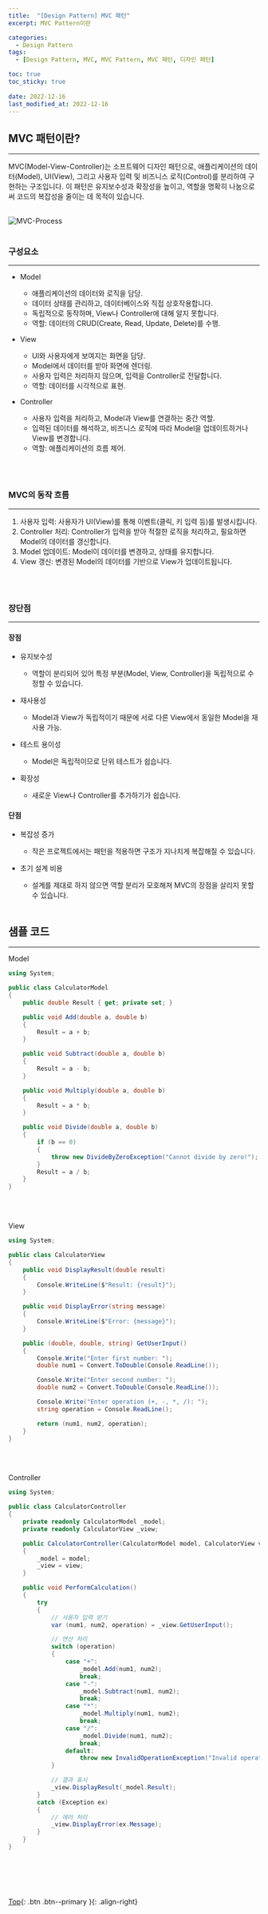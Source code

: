 ```yaml
---
title:  "[Design Pattern] MVC 패턴"
excerpt: MVC Pattern이란

categories:
  - Design Pattern
tags:
  - [Design Pattern, MVC, MVC Pattern, MVC 패턴, 디자인 패턴]

toc: true
toc_sticky: true
 
date: 2022-12-16
last_modified_at: 2022-12-16
---
```


## MVC 패턴이란?
---
MVC(Model-View-Controller)는 소프트웨어 디자인 패턴으로, 애플리케이션의 데이터(Model), UI(View), 그리고 사용자 입력 및 비즈니스 로직(Control)를 분리하여 구현하는 구조입니다. 이 패턴은 유지보수성과 확장성을 높이고, 역할을 명확히 나눔으로써 코드의 복잡성을 줄이는 데 목적이 있습니다.<br><br>

![MVC-Process](https://github.com/user-attachments/assets/e9bf2a7b-9b94-4a40-a85c-29b5f3632ae4)<br><br>


### 구성요소
---
* Model
  * 애플리케이션의 데이터와 로직을 담당.
  * 데이터 상태를 관리하고, 데이터베이스와 직접 상호작용합니다.
  * 독립적으로 동작하며, View나 Controller에 대해 알지 못합니다.
  * 역할: 데이터의 CRUD(Create, Read, Update, Delete)를 수행.

* View
  * UI와 사용자에게 보여지는 화면을 담당.
  * Model에서 데이터를 받아 화면에 렌더링.
  * 사용자 입력은 처리하지 않으며, 입력을 Controller로 전달합니다.
  * 역할: 데이터를 시각적으로 표현.

* Controller
  * 사용자 입력을 처리하고, Model과 View를 연결하는 중간 역할.
  * 입력된 데이터를 해석하고, 비즈니스 로직에 따라 Model을 업데이트하거나 View를 변경합니다.
  * 역할: 애플리케이션의 흐름 제어.

<br><br>

### MVC의 동작 흐름
---
1. 사용자 입력: 사용자가 UI(View)를 통해 이벤트(클릭, 키 입력 등)를 발생시킵니다.
2. Controller 처리: Controller가 입력을 받아 적절한 로직을 처리하고, 필요하면 Model의 데이터를 갱신합니다.
3. Model 업데이트: Model이 데이터를 변경하고, 상태를 유지합니다.
4. View 갱신: 변경된 Model의 데이터를 기반으로 View가 업데이트됩니다.

<br><br>

### 장단점
---
#### 장점

* 유지보수성
  * 역할이 분리되어 있어 특정 부분(Model, View, Controller)을 독립적으로 수정할 수 있습니다.

* 재사용성
  * Model과 View가 독립적이기 때문에 서로 다른 View에서 동일한 Model을 재사용 가능.

* 테스트 용이성
  * Model은 독립적이므로 단위 테스트가 쉽습니다.

* 확장성
  * 새로운 View나 Controller를 추가하기가 쉽습니다.

#### 단점

* 복잡성 증가
  * 작은 프로젝트에서는 패턴을 적용하면 구조가 지나치게 복잡해질 수 있습니다.

* 초기 설계 비용
  * 설계를 제대로 하지 않으면 역할 분리가 모호해져 MVC의 장점을 살리지 못할 수 있습니다.
<br><br>


## 샘플 코드
---

Model
```C#
using System;

public class CalculatorModel
{
    public double Result { get; private set; }

    public void Add(double a, double b)
    {
        Result = a + b;
    }

    public void Subtract(double a, double b)
    {
        Result = a - b;
    }

    public void Multiply(double a, double b)
    {
        Result = a * b;
    }

    public void Divide(double a, double b)
    {
        if (b == 0)
        {
            throw new DivideByZeroException("Cannot divide by zero!");
        }
        Result = a / b;
    }
}

```
<br><br>

View
```C#
using System;

public class CalculatorView
{
    public void DisplayResult(double result)
    {
        Console.WriteLine($"Result: {result}");
    }

    public void DisplayError(string message)
    {
        Console.WriteLine($"Error: {message}");
    }

    public (double, double, string) GetUserInput()
    {
        Console.Write("Enter first number: ");
        double num1 = Convert.ToDouble(Console.ReadLine());

        Console.Write("Enter second number: ");
        double num2 = Convert.ToDouble(Console.ReadLine());

        Console.Write("Enter operation (+, -, *, /): ");
        string operation = Console.ReadLine();

        return (num1, num2, operation);
    }
}

```
<br><br>

Controller
```C#
using System;

public class CalculatorController
{
    private readonly CalculatorModel _model;
    private readonly CalculatorView _view;

    public CalculatorController(CalculatorModel model, CalculatorView view)
    {
        _model = model;
        _view = view;
    }

    public void PerformCalculation()
    {
        try
        {
            // 사용자 입력 받기
            var (num1, num2, operation) = _view.GetUserInput();

            // 연산 처리
            switch (operation)
            {
                case "+":
                    _model.Add(num1, num2);
                    break;
                case "-":
                    _model.Subtract(num1, num2);
                    break;
                case "*":
                    _model.Multiply(num1, num2);
                    break;
                case "/":
                    _model.Divide(num1, num2);
                    break;
                default:
                    throw new InvalidOperationException("Invalid operation!");
            }

            // 결과 표시
            _view.DisplayResult(_model.Result);
        }
        catch (Exception ex)
        {
            // 에러 처리
            _view.DisplayError(ex.Message);
        }
    }
}
```

<br><br>


<br>

[Top](#){: .btn .btn--primary }{: .align-right}